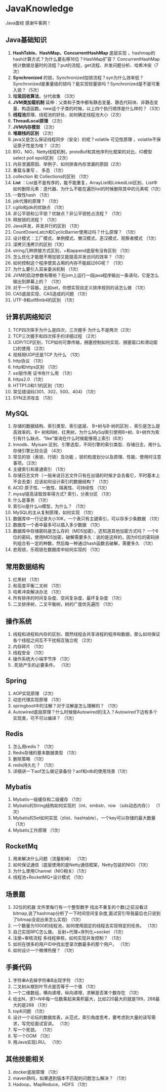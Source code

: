 # JavaKnowledge
Java面经
感谢牛客网！
## Java基础知识
1. **HashTable、HashMap、ConcurrentHashMap** 底层实现	，hashmap的hash计算方式？为什么要右移16位？HashMap扩容？ ConcurrentHashMap统计数据总量时的流程？put的流程，get流程、并发问题分析、哈希冲突（7次）
2. **Synchronized** 的锁，Synchronized加锁流程？syn为什么效率低？	Synchronized是重量级的锁吗？能实现轻量锁吗？Synchronized是不是可重入锁？（5次）
3. **垃圾回收算法**，分代收集	（3次）
4. **JVM类加载机制**	延伸：父类和子类中都有静态变量、静态代码块、非静态变量、构造函数。new这个子类的时候，以上四个执行顺序是什么样的？（3次）
5. **线程池**原理、线程池的好处、如何确定线程池大小（2次）
6. **ThreadLocal原理**	（2次）
7. **JVM内存模型**	（2次）
8. **堆跟栈的区别**	（2次）
9. java又是怎么保证线程同步（安全）的呢？volatile 可见性原理	，volatile不保证原子性是为啥？（2次）
10. BIO，NIO，Netty线程机制，protoBuf和其他序列化框架的对比、IO模型  select poll epoll区别	（2次） 
11. 内存泄漏原因、举例子、如何排查内存泄漏的原因（2次）
12. 重载与重写 、 多态	（1次）
13. collection 和 Collections的区别	（1次）
14. **List** ：List是不是有序的，能不能重复，ArrayList和LinkedList区别、List中如何删除元素：迭代器、为什么不能在遍历list的时候删除其中的元素呢（1次）
15. 一致性hash	（1次）
16. jdk代理的原理？	（1次）
17. cglib和jdk的优缺点	（1次）
18. 非公平锁和公平锁？优缺点？非公平锁抢占流程？	（1次）
19. 释放锁的流程？	（1次）
20. Java并发，并发并行的区别	（1次）
21. CountDownLatch和CyclicBarrier使用过吗？什么原理？	（1次）
22. 设计模式：工厂模式、单例模式、懒汉模式、恶汉模式、观察者模式	（1次）
23. 深拷贝浅拷贝的区别（1次）
24. string几种拼接方式区别，+和append底层有没有区别	（1次）
25. 怎么优化才能既不用加锁又能提高并发访问的效率？（1次）
26. 如何控制这个程序使其占用的内存不能超过6G呢？	（1次）
27. 为什么要引入双亲委派机制	（1次）
28. JVM的启动参数有哪些？在jvm上运行一段java程序输出一条语句，它是怎么输出到屏幕上的？	（1次）
29. 对于一个容器，比如set，你想实现自定义排序规则的话怎么做	（1次）
30. CAS底层实现、CAS造成的问题	（1次）
31. UTF-8和utf8mb4的区别	（1次）
## 计算机网络知识
1. TCP四次挥手为什么是四次，三次握手 为什么不是两次（2次）
2. TCP三次握手和四次挥手的详细过程	（2次）
3.  UDP/TCP区别，TCP如何可靠传输，拥塞控制如何实现、拥塞窗口和滑动窗口的使用	（2次）
4. 视频用UDP还是TCP 为什么	（1次）
5. http协议	（1次）
6. http和https区别	（1次）
7. ssl层作用 证书有什么用	（1次）
8. https2.0	（1次）
9. HTTP1.0和1.1的区别（1次）
10. 常见错误码(301、302、500、404)	（1次）
11. SYN泛洪攻击 	（1次）
## MySQL
1. 存储的数据结构、索引类型、索引底层、 B+树与B-树的区别 、索引是怎么提高效率的、B+ 树和B树、红黑树，为什么MySql索引使用B+树、B+树作为索引有什么缺点、“like”查询在什么时候能够用上索引（6次）
2. Innodb、Myisam 区别、引擎选型，不同引擎的索引类型、存储日志，用什么存储引擎比较合适	（4次）
3. 常见的锁（表锁、行锁）及功能	，锁的粒度划分以及原理、性能、使用时注意事项。（2次）
4. 主键索引和普通索引	（1次）
5. 存储日志文件（一般来说日志文件只有在出错的时候才会去看它，平时基本上不会去查）应该如何设计索引的数据结构？	（1次）
6. ACID	原子性、一致性、隔离性、可持续性	（1次）
7. mysql提高读取效率得方式? 索引，分表分区	（1次）
8. 什么是事务	（1次）
9. 索引io是什么io模型，为什么？	（1次）
10. MySQL的主从复制原理，如何实现 	（1次）
11. 数据库中一行记录大小10K，一个表只有主键索引，可以存多少条数据	（1次）
12. 数据库一个表中最多可以插入多少数据	（1次）
13. 数据库中存储密码是怎么存的（MD5加密），还知道其他加密方式吗？	一个6位的密码，使用MD5加密，破解需要多久：说的是这样的，因为6位的密码排列组合有一定的种数，然后每一种通过hash函数去破解，需要多久	（1次）
14. 悲观锁，乐观锁在数据库中如何实现的	（1次）
## 常用数据结构
1. 红黑树	（1次）
2. 和高度平衡二叉树	（1次）
3. 哈希冲突解决办法	（1次）
4. 所有排序的时间复杂度、空间复杂度、最坏复杂度	（1次）
5. 二叉排序树，二叉平衡树，树的广度优先遍历	（1次）
## 操作系统
1. 线程和进程和内存的区别、既然线程会共享进程的程序和数据，那么如何保证各个线程之间互不干扰相互独立呢	（2次）
2. 内存碎片	（1次）
3. 线程安全	（1次）
4. 操作系统大小端字节序	（1次）
5. .死锁产生的必要条件。	（1次）
## Spring
1. AOP实现原理	（2次）
2. 动态代理实现原理	（1次）
3. springboot中的注解？对于注解是怎么理解的？	（1次）
4. Autowired底层原理？什么时候做Autowired的注入？Autowired下边有多个实现类，可不可以编译？	（1次）
## Redis
1. 怎么用redis？	（1次）
2. Redis存储的基本数据类型	（1次）
3. 删除策略	（1次）
4. redis持久化？	（1次）
5. 详细讲一下aof怎么做记录备份？aof和rdb的使用场景（1次）
## Mybatis 
1. Mybatis一级缓存和二级缓存	（1次）
2. Mybatis的String结构如何实现的（int、embstr、row （sds动态内存））	（1次）
3. Mybatis的Set如何实现（zlist、hashtable），一个key可以存储的最大数量	（1次）
4. Mybatis工作原理	（1次）
## RocketMq
1. 用来解决什么问题（流量削峰）	（1次）
2. 如何保证通信（底层使用的是Netty通信框架，Netty包装的NIO）（1次）
3. 为什么使用Channel（NIO相关）（1次）
4. 线程池+RocketMQ+设计模式	（1次）
## 场景题
1. 32位的机器 文件里每行有一个整型数字 找出不重复的个数(之前没看过bitmap,说了hashmap分析了一下时间空间复杂度,面试官引导我最后也只说到了bitmap没说出来怎么实现)	（1次）
2. 一个数量为1000的线程池，如何使用固定的线程去实现特定的任务。	（1次）
3. 自己实现RPC怎么做。 反射+代理+序列化+socket	（1次）
4. 注册+审核流程 多线程审核，如何实现并发控制？	（1次）
5. 如何在很多的用户ID中找出登录次数最多的那个用户。	（1次）
6. 如何设计一个微博热搜？	（1次）
## 手撕代码
1. 字符串A去掉字符串B出现字符	（1次）
2. 二叉树从根到叶节点是否等于一个值	（1次）
3. 一个二维数组，横向递增，纵向递增，求解是否某个数存在	（1次）
4. 给出N，求1~N中每一位数乘起来乘积最大，比如220最大的就是199，288最大的是288	（1次）
5. topK问题	（1次）
6. 设计一个论坛的数据库表，从范式，索引角度思考，要考虑到大量的读写需求，写完给面试官讲。	（1次）
7. 写一个死锁。	（1次）
8. 写一个OOM	（1次）
9. 用Java实现LRU。	（1次）
## 其他技能相关
1. docker底层原理	（1次）
2. maven熟吗，如果遇到版本不匹配的问题怎么解决？	（1次）
3. Hadoop，MapReduce，HDFS	（1次）
